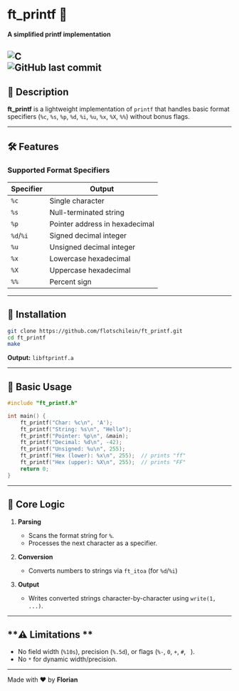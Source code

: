 # **ft_printf** 📝  
**A simplified printf implementation**  

![C](https://img.shields.io/badge/C-00599C?logo=c&logoColor=white)  
![GitHub last commit](https://img.shields.io/github/last-commit/flotschilein/ft_printf)  
---

## **📖 Description**  
**ft_printf** is a lightweight implementation of `printf` that handles basic format specifiers (`%c`, `%s`, `%p`, `%d`, `%i`, `%u`, `%x`, `%X`, `%%`) without bonus flags.  

---

## **🛠️ Features**  

### **Supported Format Specifiers**  
| Specifier | Output                          |  
|-----------|---------------------------------|  
| `%c`      | Single character                |  
| `%s`      | Null-terminated string          |  
| `%p`      | Pointer address in hexadecimal  |  
| `%d`/`%i` | Signed decimal integer          |  
| `%u`      | Unsigned decimal integer        |  
| `%x`      | Lowercase hexadecimal           |  
| `%X`      | Uppercase hexadecimal           |  
| `%%`      | Percent sign                    |  

---

## **🚀 Installation**  
```bash
git clone https://github.com/flotschilein/ft_printf.git
cd ft_printf
make
```
**Output:** `libftprintf.a`  

---

## **📜 Basic Usage**  
```c
#include "ft_printf.h"

int main() {
    ft_printf("Char: %c\n", 'A');
    ft_printf("String: %s\n", "Hello");
    ft_printf("Pointer: %p\n", &main);
    ft_printf("Decimal: %d\n", -42);
    ft_printf("Unsigned: %u\n", 255);
    ft_printf("Hex (lower): %x\n", 255);  // prints "ff"
    ft_printf("Hex (upper): %X\n", 255);  // prints "FF"
    return 0;
}
```

---

## **🧠 Core Logic**  
1. **Parsing**  
   - Scans the format string for `%`.  
   - Processes the next character as a specifier.  

2. **Conversion**    
   - Converts numbers to strings via `ft_itoa` (for `%d`/`%i`)  

3. **Output**  
   - Writes converted strings character-by-character using `write(1, ...)`.  

---

## **⚠️ Limitations **  
- No field width (`%10s`), precision (`%.5d`), or flags (`%-`, `0`, `+`, `#`, ` `).  
- No `*` for dynamic width/precision.  

---

Made with ❤️ by **Florian**  
